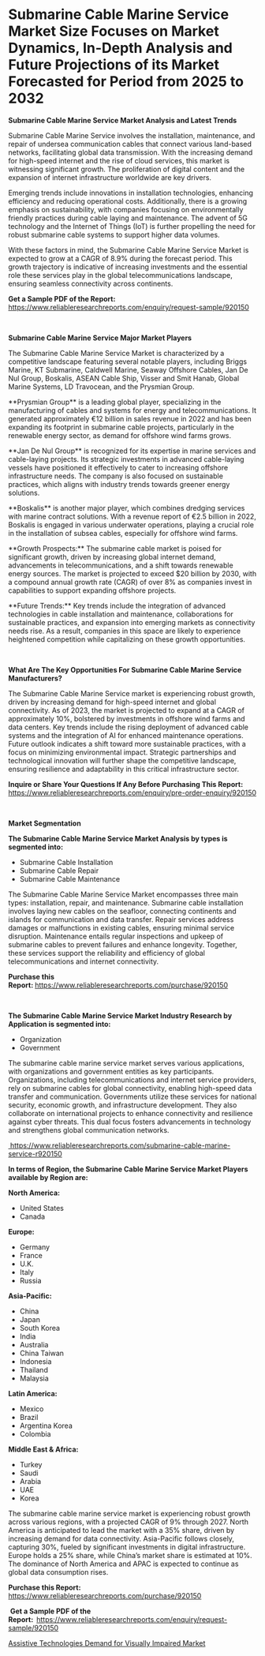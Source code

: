 <p><h1>Submarine Cable Marine Service Market Size Focuses on Market Dynamics, In-Depth Analysis and Future Projections of its Market Forecasted for Period from 2025 to 2032</h1></p><p><strong>Submarine Cable Marine Service Market Analysis and Latest Trends</strong></p>
<p><p>Submarine Cable Marine Service involves the installation, maintenance, and repair of undersea communication cables that connect various land-based networks, facilitating global data transmission. With the increasing demand for high-speed internet and the rise of cloud services, this market is witnessing significant growth. The proliferation of digital content and the expansion of internet infrastructure worldwide are key drivers.</p><p>Emerging trends include innovations in installation technologies, enhancing efficiency and reducing operational costs. Additionally, there is a growing emphasis on sustainability, with companies focusing on environmentally friendly practices during cable laying and maintenance. The advent of 5G technology and the Internet of Things (IoT) is further propelling the need for robust submarine cable systems to support higher data volumes.</p><p>With these factors in mind, the Submarine Cable Marine Service Market is expected to grow at a CAGR of 8.9% during the forecast period. This growth trajectory is indicative of increasing investments and the essential role these services play in the global telecommunications landscape, ensuring seamless connectivity across continents.</p></p>
<p><strong>Get a Sample PDF of the Report:&nbsp;</strong> <a href="https://www.reliableresearchreports.com/enquiry/request-sample/920150?utm_campaign=2222&utm_medium=2&utm_source=Github&utm_content=ia&utm_term=07032025&utm_id=submarine-cable-marine-service">https://www.reliableresearchreports.com/enquiry/request-sample/920150</a></p>
<p>&nbsp;</p>
<p><strong>Submarine Cable Marine Service Major Market Players</strong></p>
<p><p>The Submarine Cable Marine Service Market is characterized by a competitive landscape featuring several notable players, including Briggs Marine, KT Submarine, Caldwell Marine, Seaway Offshore Cables, Jan De Nul Group, Boskalis, ASEAN Cable Ship, Visser and Smit Hanab, Global Marine Systems, LD Travocean, and the Prysmian Group.</p><p>**Prysmian Group** is a leading global player, specializing in the manufacturing of cables and systems for energy and telecommunications. It generated approximately €12 billion in sales revenue in 2022 and has been expanding its footprint in submarine cable projects, particularly in the renewable energy sector, as demand for offshore wind farms grows.</p><p>**Jan De Nul Group** is recognized for its expertise in marine services and cable-laying projects. Its strategic investments in advanced cable-laying vessels have positioned it effectively to cater to increasing offshore infrastructure needs. The company is also focused on sustainable practices, which aligns with industry trends towards greener energy solutions.</p><p>**Boskalis** is another major player, which combines dredging services with marine contract solutions. With a revenue report of €2.5 billion in 2022, Boskalis is engaged in various underwater operations, playing a crucial role in the installation of subsea cables, especially for offshore wind farms.</p><p>**Growth Prospects:** The submarine cable market is poised for significant growth, driven by increasing global internet demand, advancements in telecommunications, and a shift towards renewable energy sources. The market is projected to exceed $20 billion by 2030, with a compound annual growth rate (CAGR) of over 8% as companies invest in capabilities to support expanding offshore projects.</p><p>**Future Trends:** Key trends include the integration of advanced technologies in cable installation and maintenance, collaborations for sustainable practices, and expansion into emerging markets as connectivity needs rise. As a result, companies in this space are likely to experience heightened competition while capitalizing on these growth opportunities.</p></p>
<p>&nbsp;</p>
<p><strong>What Are The Key Opportunities For Submarine Cable Marine Service Manufacturers?</strong></p>
<p><p>The Submarine Cable Marine Service market is experiencing robust growth, driven by increasing demand for high-speed internet and global connectivity. As of 2023, the market is projected to expand at a CAGR of approximately 10%, bolstered by investments in offshore wind farms and data centers. Key trends include the rising deployment of advanced cable systems and the integration of AI for enhanced maintenance operations. Future outlook indicates a shift toward more sustainable practices, with a focus on minimizing environmental impact. Strategic partnerships and technological innovation will further shape the competitive landscape, ensuring resilience and adaptability in this critical infrastructure sector.</p></p>
<p><strong>Inquire or Share Your Questions If Any Before Purchasing This Report:</strong> <a href="https://www.reliableresearchreports.com/enquiry/pre-order-enquiry/920150?utm_campaign=2222&utm_medium=2&utm_source=Github&utm_content=ia&utm_term=07032025&utm_id=submarine-cable-marine-service">https://www.reliableresearchreports.com/enquiry/pre-order-enquiry/920150</a></p>
<p>&nbsp;</p>
<p><strong>Market Segmentation</strong></p>
<p><strong>The Submarine Cable Marine Service Market Analysis by types is segmented into:</strong></p>
<p><ul><li>Submarine Cable Installation</li><li>Submarine Cable Repair</li><li>Submarine Cable Maintenance</li></ul></p>
<p><p>The Submarine Cable Marine Service Market encompasses three main types: installation, repair, and maintenance. Submarine cable installation involves laying new cables on the seafloor, connecting continents and islands for communication and data transfer. Repair services address damages or malfunctions in existing cables, ensuring minimal service disruption. Maintenance entails regular inspections and upkeep of submarine cables to prevent failures and enhance longevity. Together, these services support the reliability and efficiency of global telecommunications and internet connectivity.</p></p>
<p><strong>Purchase this Report:&nbsp;</strong><a href="https://www.reliableresearchreports.com/purchase/920150?utm_campaign=2222&utm_medium=2&utm_source=Github&utm_content=ia&utm_term=07032025&utm_id=submarine-cable-marine-service">https://www.reliableresearchreports.com/purchase/920150</a></p>
<p>&nbsp;</p>
<p><strong>The Submarine Cable Marine Service Market Industry Research by Application is segmented into:</strong></p>
<p><ul><li>Organization</li><li>Government</li></ul></p>
<p><p>The submarine cable marine service market serves various applications, with organizations and government entities as key participants. Organizations, including telecommunications and internet service providers, rely on submarine cables for global connectivity, enabling high-speed data transfer and communication. Governments utilize these services for national security, economic growth, and infrastructure development. They also collaborate on international projects to enhance connectivity and resilience against cyber threats. This dual focus fosters advancements in technology and strengthens global communication networks.</p></p>
<p><a href="https://www.reliableresearchreports.com/submarine-cable-marine-service-r920150?utm_campaign=2222&utm_medium=2&utm_source=Github&utm_content=ia&utm_term=07032025&utm_id=submarine-cable-marine-service">&nbsp;https://www.reliableresearchreports.com/submarine-cable-marine-service-r920150</a></p>
<p><strong>In terms of Region, the Submarine Cable Marine Service Market Players available by Region are:</strong></p>
<p>
    <p> <strong> North America: </strong>
        <ul>
            <li>United States</li>
            <li>Canada</li>
        </ul>
        </p> 
    <p> <strong> Europe: </strong>
        <ul>
            <li>Germany</li>
            <li>France</li>
            <li>U.K.</li>
            <li>Italy</li>
            <li>Russia</li>
        </ul>
        </p> 
    <p> <strong> Asia-Pacific: </strong>
        <ul>
            <li>China</li>
            <li>Japan</li>
            <li>South Korea</li>
            <li>India</li>
            <li>Australia</li>
            <li>China Taiwan</li>
            <li>Indonesia</li>
            <li>Thailand</li>
            <li>Malaysia</li>
        </ul>
        </p> 
    <p> <strong> Latin America: </strong>
        <ul>
            <li>Mexico</li>
            <li>Brazil</li>
            <li>Argentina Korea</li>
            <li>Colombia</li>
        </ul>
        </p> 
    <p> <strong> Middle East & Africa: </strong>
        <ul>
            <li>Turkey</li>
            <li>Saudi</li>
            <li>Arabia</li>
            <li>UAE</li>
            <li>Korea</li>
        </ul>
    </p>
    </p>
<p><p>The submarine cable marine service market is experiencing robust growth across various regions, with a projected CAGR of 9% through 2027. North America is anticipated to lead the market with a 35% share, driven by increasing demand for data connectivity. Asia-Pacific follows closely, capturing 30%, fueled by significant investments in digital infrastructure. Europe holds a 25% share, while China’s market share is estimated at 10%. The dominance of North America and APAC is expected to continue as global data consumption rises.</p></p>
<p><strong>Purchase this Report: </strong><a href="https://www.reliableresearchreports.com/purchase/920150?utm_campaign=2222&utm_medium=2&utm_source=Github&utm_content=ia&utm_term=07032025&utm_id=submarine-cable-marine-service">https://www.reliableresearchreports.com/purchase/920150</a></p>
<p>&nbsp;<strong>Get a Sample PDF of the Report:&nbsp;&nbsp;</strong><a href="https://www.reliableresearchreports.com/enquiry/request-sample/920150?utm_campaign=2222&utm_medium=2&utm_source=Github&utm_content=ia&utm_term=07032025&utm_id=submarine-cable-marine-service">https://www.reliableresearchreports.com/enquiry/request-sample/920150</a></p>
<p><strong></strong></p>
<p><p><a href="https://github.com/SamiaChowdhury801/Market-Research-Report-List-1/blob/main/assistive-technologies-demand-for-visually-impaired-market.md?utm_campaign=2222&utm_medium=2&utm_source=Github&utm_content=ia&utm_term=07032025&utm_id=submarine-cable-marine-service">Assistive Technologies Demand for Visually Impaired Market</a></p></p>